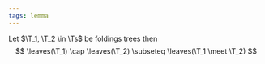 ```yaml
---
tags: lemma
---
```


Let $\T_1, \T_2 \in \Ts$ be foldings trees then
$$
\leaves(\T_1) \cap \leaves(\T_2) \subseteq \leaves(\T_1 \meet \T_2)
$$
